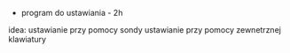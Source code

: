 - program do ustawiania - 2h





idea:
ustawianie przy pomocy sondy
ustawianie przy pomocy zewnetrznej klawiatury